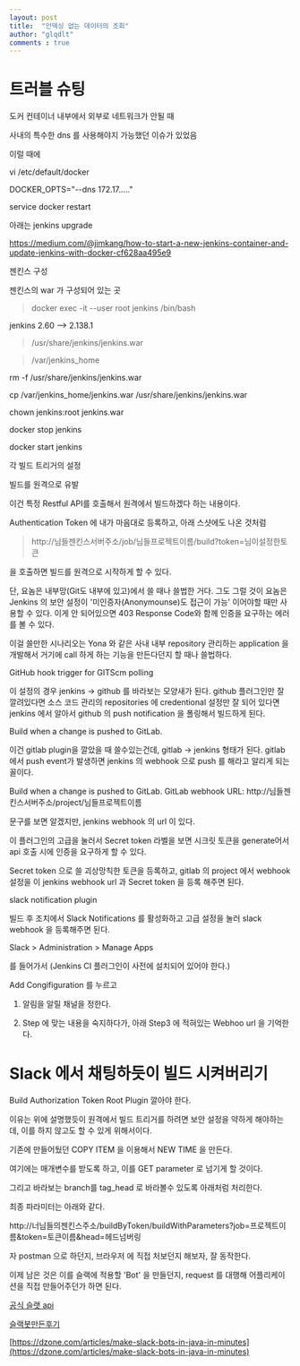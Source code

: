 ```yaml
---
layout: post
title:  "인덱싱 없는 데이터의 조회"
author: "glqdlt"
comments : true
---
```


# 트러블 슈팅

도커 컨테이너 내부에서 외부로 네트워크가 안될 때

사내의 특수한 dns 를 사용해야지 가능했던 이슈가 있었음

이럴 때에




vi /etc/default/docker 

DOCKER_OPTS="--dns 172.17....."


service docker restart



아래는 jenkins upgrade


https://medium.com/@jimkang/how-to-start-a-new-jenkins-container-and-update-jenkins-with-docker-cf628aa495e9


젠킨스 구성

젠킨스의 war 가 구성되어 있는 곳


> docker exec -it --user root jenkins /bin/bash

jenkins 2.60 --> 2.138.1

> /usr/share/jenkins/jenkins.war

> /var/jenkins_home

rm -f /usr/share/jenkins/jenkins.war

cp /var/jenkins_home/jenkins.war /usr/share/jenkins/jenkins.war


chown jenkins:root jenkins.war

docker stop jenkins

docker start jenkins



각 빌드 트리거의 설정

빌드를 원격으로 유발

이건 특정 Restful API를 호출해서 원격에서 빌드하겠다 하는 내용이다.

Authentication Token 에 내가 마음대로 등록하고, 아래 스샷에도 나온 것처럼

> http://님들젠킨스서버주소/job/님들프로젝트이름/build?token=님이설정한토큰

을 호출하면 빌드를 원격으로 시작하게 할 수 있다.

단, 요놈은 내부망(Git도 내부에 있고)에서 쓸 때나 쓸법한 거다. 그도 그럴 것이 요놈은 Jenkins 의 보안 설정이 '미인증자(Anonymounse)도 접근이 가능' 이어야할 때만 사용할 수 있다. 이게 안 되어있으면 403 Response Code와 함께 인증을 요구하는 에러를 볼 수 있다.

이걸 쓸만한 시나리오는 Yona 와 같은 사내 내부 repository 관리하는 application 을 개발해서 거기에 call 하게 하는 기능을 만든다던지 할 때나 쓸법하다.


GitHub hook trigger for GITScm polling

이 설정의 경우 jenkins -> github 를 바라보는 모양새가 된다. github 플러그인만 잘 깔려있다면 소스 코드 관리의 repositories 에 credentional 설정만 잘 되어 있다면 jenkins 에서 알아서 github 의 push notification 을 폴링해서 빌드하게 된다.

Build when a change is pushed to GitLab.

이건 gitlab plugin을 깔았을 때 쓸수있는건데, gitlab -> jenkins 형태가 된다. gitlab 에서 push event가 발생하면 jenkins 의 webhook 으로 push 를 해라고 알리게 되는 꼴이다.

Build when a change is pushed to GitLab. GitLab webhook URL: http://님들젠킨스서버주소/project/님들프로젝트이름

문구를 보면 알겠지만, jenkins webhook 의 url 이 있다.

이 플러그인의 고급을 눌러서 Secret token 라벨을 보면 시크릿 토큰을 generate어서 api 호출 시에 인증을 요구하게 할 수 있다.

Secret token 으로 쓸 괴상망칙한 토큰을 등록하고, gitlab 의 project 에서 webhook 설정을 이 jenkins webhook url 과 Secret token 을 등록 해주면 된다.


slack notification plugin

빌드 후 조치에서 Slack Notifications 를 활성화하고 고급 설정을 눌러 slack webhook 을 등록해주면 된다.

Slack > Administration > Manage Apps

를 들어가서 (Jenkins CI 플러그인이 사전에 설치되어 있어야 한다.)

Add Congifiguration 를 누르고

1. 알림을 알릴 채널을 정한다.

2. Step 에 맞는 내용을 숙지하다가, 아래 Step3 에 적혀있는 Webhoo url 을 기억한다.




# Slack 에서 채팅하듯이 빌드 시켜버리기

Build Authorization Token Root Plugin 깔아야 한다.

이유는 위에 설명했듯이 원격에서 빌드 트리거를 하려면 보안 설정을 약하게 해야하는 데, 이를 하지 않고도 할 수 있게 위해서이다.

기존에 만들어뒀던 COPY ITEM 을 이용해서 NEW TIME 을 만든다.

여기에는 매개변수를 받도록 하고, 이를 GET parameter 로 넘기게 할 것이다.

그리고 바라보는 branch를 tag_head 로 바라볼수 있도록 아래처럼 처리한다.

최종 파라미터는 아래와 같다.


http://너님들의젠킨스주소/buildByToken/buildWithParameters?job=프로젝트이름&token=토큰이름&head=헤드넘버링

자 postman 으로 하던지, 브라우저 에 직접 처보던지 해보자, 잘 동작한다.



이제 남은 것은 이를 슬랙에 적용할 'Bot' 을 만들던지, request 를 대행해 어플리케이션을 직접 만들어주던가 하면 된다.

[공식 슬랫 api](https://api.slack.com/community)

[슬랙봇만든후기](https://brunch.co.kr/@sungi-kim/43)

[https://dzone.com/articles/make-slack-bots-in-java-in-minutes](https://dzone.com/articles/make-slack-bots-in-java-in-minutes)